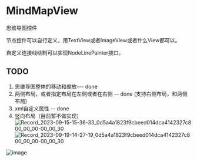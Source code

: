 # MindMapView

思维导图控件

节点控件可以自行定义，用TextView或者ImageView或者什么View都可以。

自定义连接线绘制可以实现NodeLinePainter接口。

## TODO

1. 思维导图整体的移动和缩放--- done
2. 两侧布局，或者指定布局在左侧或者在右侧 -- done (支持右侧布局，和两侧布局)
3. xml自定义属性 -- done
4. 竖向布局（目前暂不做实现）
![Record_2023-09-15-15-36-33_0d5a4a1823f9cbeed014dca4142327c8 00_00_00-00_00_30](https://github.com/qianyue0317/MindMapView/assets/17274658/4d54a494-9d5b-4ea0-b4a2-7db04063a425)  ![Record_2023-09-19-14-27-19_0d5a4a1823f9cbeed014dca4142327c8 00_00_00-00_00_30](https://github.com/qianyue0317/MindMapView/assets/17274658/a13e65c5-1344-4739-970a-48b10f8f9cf9)


![image](https://github.com/qianyue0317/MindMapView/assets/17274658/95554419-10c1-47ea-9c35-1ea9325f2db5)
